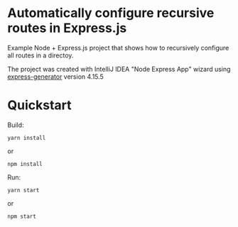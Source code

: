 # Automatically configure recursive routes in Express.js

Example Node + Express.js project that shows how to recursively configure all routes in a directoy.

The project was created with IntelliJ IDEA "Node Express App" wizard using
[express-generator](https://www.npmjs.com/package/express-generator) version 4.15.5

# Quickstart

Build:

```
yarn install
```

or

```
npm install
```

Run:

```
yarn start
```

or

```
npm start
```